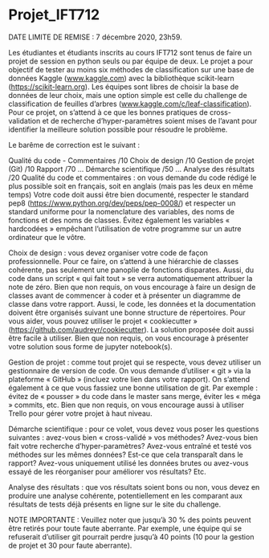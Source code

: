 # Projet_IFT712

DATE LIMITE DE REMISE : 7 décembre 2020, 23h59.

Les étudiantes et étudiants inscrits au cours IFT712 sont tenus de faire un projet de session en python seuls ou par équipe de deux. Le projet a pour objectif de tester au moins six méthodes de classification sur une base de données Kaggle (www.kaggle.com) avec la bibliothèque scikit-learn (https://scikit-learn.org). Les équipes sont libres de choisir la base de données de leur choix, mais une option simple est celle du challenge de classification de feuilles d’arbres (www.kaggle.com/c/leaf-classification). Pour ce projet, on s’attend à ce que les bonnes pratiques de cross-validation et de recherche d’hyper-paramètres soient mises de l’avant pour identifier la meilleure solution possible pour résoudre le problème. 

Le barême de correction est le suivant : 

Qualité du code - Commentaires	 /10
Choix de design	 /10
Gestion de projet (Git)	 /10
Rapport	 /70
... Démarche scientifique
 /50
... Analyse des résultats
 /20
Qualité du code et commentaires : on vous demande du code rédigé le plus possible soit en français, soit en anglais (mais pas les deux en même temps) Votre code doit aussi être bien documenté, respecter le standard pep8 (https://www.python.org/dev/peps/pep-0008/) et respecter un standard uniforme pour la nomenclature des variables, des noms de fonctions et des noms de classes. Évitez également les variables « hardcodées » empêchant l’utilisation de votre programme sur un autre ordinateur que le vôtre.

Choix de design : vous devez organiser votre code de façon professionnelle. Pour ce faire, on s’attend à une hiérarchie de classes cohérente, pas seulement une panoplie de fonctions disparates. Aussi, du code dans un script « qui fait tout » se verra automatiquement attribuer la note de zéro. Bien que non requis, on vous encourage à faire un design de classes avant de commencer à coder et à présenter un diagramme de classe dans votre rapport. Aussi, le code, les données et la documentation doivent être organisés suivant une bonne structure de répertoires. Pour vous aider, vous pouvez utiliser le projet « cookiecutter » (https://github.com/audreyr/cookiecutter). La solution proposée doit aussi être facile à utiliser. Bien que non requis, on vous encourage à présenter votre solution sous forme de jupyter notebook(s). 

Gestion de projet : comme tout projet qui se respecte, vous devez utiliser un gestionnaire de version de code. On vous demande d’utiliser « git » via la plateforme « GitHub » (incluez votre lien dans votre rapport). On s’attend également à ce que vous fassiez une bonne utilisation de git. Par exemple : évitez de « pousser » du code dans le master sans merge, éviter les « méga » commits, etc. Bien que non requis, on vous encourage aussi à utiliser Trello pour gérer votre projet à haut niveau.

Démarche scientifique : pour ce volet, vous devez vous poser les questions suivantes : avez-vous bien « cross-validé » vos méthodes? Avez-vous bien fait votre recherche d’hyper-paramètres? Avez-vous entraîné et testé vos méthodes sur les mêmes données? Est-ce que cela transparaît dans le rapport? Avez-vous uniquement utilisé les données brutes ou avez-vous essayé de les réorganiser pour améliorer vos résultats? Etc.

Analyse des résultats : que vos résultats soient bons ou non, vous devez en produire une analyse cohérente, potentiellement en les comparant aux résultats de tests déjà présents en ligne sur le site du challenge.

NOTE IMPORTANTE : Veuillez noter que jusqu’à 30 % des points peuvent être retirés pour toute faute aberrante. Par exemple, une équipe qui se refuserait d’utiliser git pourrait perdre jusqu’à 40 points (10 pour la gestion de projet et 30 pour faute aberrante).
